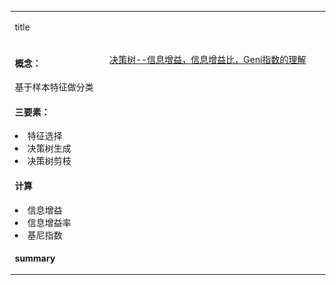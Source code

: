 <!--为了方便笔记的查找，使用不同的标记来标识懂或不懂等等信息-->
<!--啥：表示新知识，不太懂-->
<!--哦：表示已经看懂了，而且很重要-->
<style>* {font-size:14px;word-wrap:break-word;word-break:break-all;vertical-align:top;}</style>
<table><tr><td colspan=2>
<!--title-->

title

<!--title-->
</td></tr><tr><td style="width:300px">
<!--clue-->

<h4>概念：</h4>
基于样本特征做分类

<h4>三要素：</h4>
<li>特征选择</li>
<li>决策树生成</li>
<li>决策树剪枝</li>

<h4>计算</h4>
<li>信息增益</li>
<li>信息增益率</li>
<li>基尼指数</li>

<!--clue-->
</td><td style="width:800px">
<!--content-->

<a href="https://www.cnblogs.com/muzixi/p/6566803.html" target="_blank">决策树--信息增益，信息增益比，Geni指数的理解</a>


<!--content-->
</td></tr><tr><td colspan=2 style="font-weight:bold">
<!--summary-->

summary

<!--summary-->
</td></tr></table>
